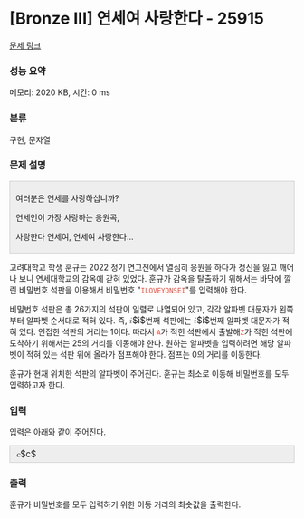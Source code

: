 # [Bronze III] 연세여 사랑한다 - 25915 

[문제 링크](https://www.acmicpc.net/problem/25915) 

### 성능 요약

메모리: 2020 KB, 시간: 0 ms

### 분류

구현, 문자열

### 문제 설명

<div style="background:#eeeeee;border:1px solid #cccccc;padding:5px 10px;">
<p>여러분은 연세를 사랑하십니까?</p>

<p>연세인이 가장 사랑하는 응원곡,</p>

<p>사랑한다 연세여, 연세여 사랑한다...</p>
</div>

<p>고려대학교 학생 훈규는 2022 정기 연고전에서 열심히 응원을 하다가 정신을 잃고 깨어나 보니 연세대학교의 감옥에 갇혀 있었다. 훈규가 감옥을 탈출하기 위해서는 바닥에 깔린 비밀번호 석판을 이용해서 비밀번호 "<span style="color:#e74c3c;"><code>ILOVEYONSEI</code></span>"를 입력해야 한다.</p>

<p>비밀번호 석판은 총 26가지의 석판이 일렬로 나열되어 있고, 각각 알파벳 대문자가 왼쪽부터 알파벳 순서대로 적혀 있다. 즉, <mjx-container class="MathJax" jax="CHTML" style="font-size: 109%; position: relative;"><mjx-math class="MJX-TEX" aria-hidden="true"><mjx-mi class="mjx-i"><mjx-c class="mjx-c1D456 TEX-I"></mjx-c></mjx-mi></mjx-math><mjx-assistive-mml unselectable="on" display="inline"><math xmlns="http://www.w3.org/1998/Math/MathML"><mi>i</mi></math></mjx-assistive-mml><span aria-hidden="true" class="no-mathjax mjx-copytext">$i$</span></mjx-container>번째 석판에는 <mjx-container class="MathJax" jax="CHTML" style="font-size: 109%; position: relative;"><mjx-math class="MJX-TEX" aria-hidden="true"><mjx-mi class="mjx-i"><mjx-c class="mjx-c1D456 TEX-I"></mjx-c></mjx-mi></mjx-math><mjx-assistive-mml unselectable="on" display="inline"><math xmlns="http://www.w3.org/1998/Math/MathML"><mi>i</mi></math></mjx-assistive-mml><span aria-hidden="true" class="no-mathjax mjx-copytext">$i$</span></mjx-container>번째 알파벳 대문자가 적혀 있다. 인접한 석판의 거리는 1이다. 따라서 <span style="color:#e74c3c;"><code>A</code></span>가 적힌 석판에서 출발해<span style="color:#e74c3c;"><code>Z</code></span>가 적힌 석판에 도착하기 위해서는 25의 거리를 이동해야 한다. 원하는 알파벳을 입력하려면 해당 알파벳이 적혀 있는 석판 위에 올라가 점프해야 한다. 점프는 0의 거리를 이동한다.</p>

<p>훈규가 현재 위치한 석판의 알파벳이 주어진다. 훈규는 최소로 이동해 비밀번호를 모두 입력하고자 한다.</p>

### 입력 

 <p>입력은 아래와 같이 주어진다.</p>

<div style="background:#eeeeee;border:1px solid #cccccc;padding:5px 10px;"><mjx-container class="MathJax" jax="CHTML" style="font-size: 109%; position: relative;"> <mjx-math class="MJX-TEX" aria-hidden="true"><mjx-mi class="mjx-i"><mjx-c class="mjx-c1D450 TEX-I"></mjx-c></mjx-mi></mjx-math><mjx-assistive-mml unselectable="on" display="inline"><math xmlns="http://www.w3.org/1998/Math/MathML"><mi>c</mi></math></mjx-assistive-mml><span aria-hidden="true" class="no-mathjax mjx-copytext">$c$</span> </mjx-container></div>

### 출력 

 <p>훈규가 비밀번호를 모두 입력하기 위한 이동 거리의 최솟값을 출력한다.</p>

